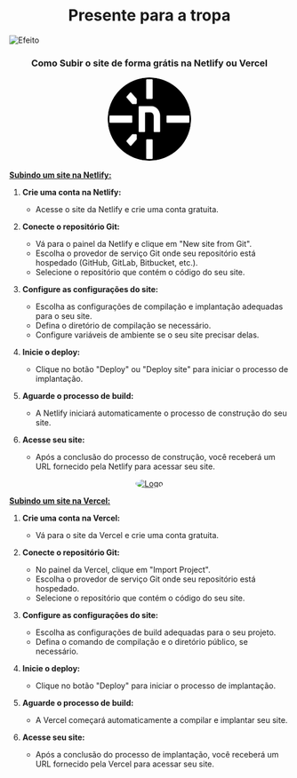 <h1 align="center">Presente para a tropa</h1>

![Efeito](https://www.dicasdopadrinho.com/wp-content/uploads/2022/01/Efeito-fenix_00000-1024x955.png)


<h3 align="center">Como Subir o site de forma grátis na Netlify ou Vercel</h3>


<p align="center"><a href="https://www.netlify.com" target="_blank"><img src="./img/ntof.png" style="border-radius: 50%;" width="150" alt="Logo"></a></p>

**[Subindo um site na Netlify:](https://www.netlify.com)**

1. **Crie uma conta na Netlify:**
   - Acesse o site da Netlify e crie uma conta gratuita.

2. **Conecte o repositório Git:**
   - Vá para o painel da Netlify e clique em "New site from Git".
   - Escolha o provedor de serviço Git onde seu repositório está hospedado (GitHub, GitLab, Bitbucket, etc.).
   - Selecione o repositório que contém o código do seu site.

3. **Configure as configurações do site:**
   - Escolha as configurações de compilação e implantação adequadas para o seu site.
   - Defina o diretório de compilação se necessário.
   - Configure variáveis de ambiente se o seu site precisar delas.

4. **Inicie o deploy:**
   - Clique no botão "Deploy" ou "Deploy site" para iniciar o processo de implantação.

5. **Aguarde o processo de build:**
   - A Netlify iniciará automaticamente o processo de construção do seu site.

6. **Acesse seu site:**
   - Após a conclusão do processo de construção, você receberá um URL fornecido pela Netlify para acessar seu site.

<p align="center"><a href="https://vercel.com/" target="_blank"><img src="https://assets.vercel.com/image/upload/front/favicon/vercel/180x180.png" style="border-radius: 50%;" width="150" alt="Logo"></a></p>

**[Subindo um site na Vercel:](https://vercel.com/)**

1. **Crie uma conta na Vercel:**
   - Vá para o site da Vercel e crie uma conta gratuita.

2. **Conecte o repositório Git:**
   - No painel da Vercel, clique em "Import Project".
   - Escolha o provedor de serviço Git onde seu repositório está hospedado.
   - Selecione o repositório que contém o código do seu site.

3. **Configure as configurações do site:**
   - Escolha as configurações de build adequadas para o seu projeto.
   - Defina o comando de compilação e o diretório público, se necessário.

4. **Inicie o deploy:**
   - Clique no botão "Deploy" para iniciar o processo de implantação.

5. **Aguarde o processo de build:**
   - A Vercel começará automaticamente a compilar e implantar seu site.

6. **Acesse seu site:**
   - Após a conclusão do processo de implantação, você receberá um URL fornecido pela Vercel para acessar seu site.